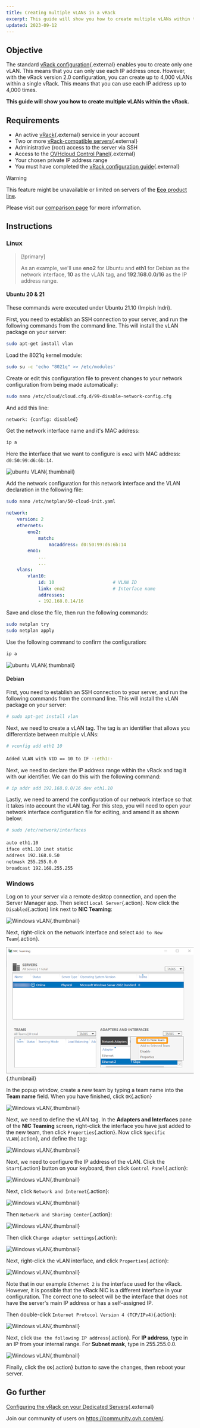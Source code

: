 ```yaml
---
title: Creating multiple vLANs in a vRack
excerpt: This guide will show you how to create multiple vLANs within the vRack
updated: 2023-09-12
---
```


## Objective

The standard [vRack configuration](/pages/bare_metal_cloud/dedicated_servers/vrack_configuring_on_dedicated_server){.external} enables you to create only one vLAN. This means that you can only use each IP address once. However, with the vRack version 2.0 configuration, you can create up to 4,000 vLANs within a single vRack. This means that you can use each IP address up to 4,000 times.

**This guide will show you how to create multiple vLANs within the vRack.**

## Requirements

* An active [vRack](https://www.ovh.com/world/solutions/vrack/){.external} service in your account
* Two or more [vRack-compatible servers](https://www.ovh.com/world/dedicated-servers/){.external}
* Administrative (root) access to the server via SSH
* Access to the [OVHcloud Control Panel](https://ca.ovh.com/auth/?action=gotomanager&from=https://www.ovh.com/world/&ovhSubsidiary=we){.external}
* Your chosen private IP address range
* You must have completed the [vRack configuration guide](/pages/bare_metal_cloud/dedicated_servers/vrack_configuring_on_dedicated_server){.external}

> [!warning]
> This feature might be unavailable or limited on servers of the [**Eco** product line](https://eco.ovhcloud.com/en/about/).
>
> Please visit our [comparison page](https://eco.ovhcloud.com/en/compare/) for more information.

## Instructions

### Linux

> [!primary]
>
> As an example, we'll use **eno2** for Ubuntu and **eth1** for Debian as the network interface, **10** as the vLAN tag, and **192.168.0.0/16** as the IP address range.
>

#### Ubuntu 20 & 21 

These commands were executed under Ubuntu 21.10 (Impish Indri).

First, you need to establish an SSH connection to your server, and run the following commands from the command line. This will install the vLAN package on your server:

```sh
sudo apt-get install vlan
```

Load the 8021q kernel module:

```sh
sudo su -c 'echo "8021q" >> /etc/modules'
```

Create or edit this configuration file to prevent changes to your network configuration from being made automatically:

```sh
sudo nano /etc/cloud/cloud.cfg.d/99-disable-network-config.cfg
```

And add this line:

```sh
network: {config: disabled}
```

Get the network interface name and it's MAC address:

```sh
ip a
```

Here the interface that we want to configure is `eno2` with MAC address: `d0:50:99:d6:6b:14`.

![ubuntu VLAN](images/vrack3-ubuntu-01.png){.thumbnail}

Add the network configuration for this network interface and the VLAN declaration in the following file:

```sh
sudo nano /etc/netplan/50-cloud-init.yaml
```

```yaml
network:
    version: 2
    ethernets:
        eno2:
            match:
                macaddress: d0:50:99:d6:6b:14
        eno1:
            ...
            ...
    vlans:
        vlan10:
            id: 10                      # VLAN ID    
            link: eno2                  # Interface name
            addresses:
            - 192.168.0.14/16
```

Save and close the file, then run the following commands:

```sh
sudo netplan try
sudo netplan apply
```

Use the following command to confirm the configuration:

```sh
ip a
```

![ubuntu VLAN](images/vrack3-ubuntu-02.png){.thumbnail}

#### Debian

First, you need to establish an SSH connection to your server, and run the following commands from the command line. This will install the vLAN package on your server:

```sh
# sudo apt-get install vlan
```

Next, we need to create a vLAN tag. The tag is an identifier that allows you differentiate between multiple vLANs:

```sh
# vconfig add eth1 10

Added VLAN with VID == 10 to IF -:eth1:-
```

Next, we need to declare the IP address range within the vRack and tag it with our identifier. We can do this with the following command:

```sh
# ip addr add 192.168.0.0/16 dev eth1.10
```

Lastly, we need to amend the configuration of our network interface so that it takes into account the vLAN tag. For this step, you will need to open your network interface configuration file for editing, and amend it as shown below:

```sh
# sudo /etc/network/interfaces

auto eth1.10
iface eth1.10 inet static
address 192.168.0.50
netmask 255.255.0.0
broadcast 192.168.255.255
```

### Windows

Log on to your server via a remote desktop connection, and open the Server Manager app. Then select `Local Server`{.action}. Now click the `Disabled`{.action} link next to **NIC Teaming**:

![Windows vLAN](images/vrack2-windows-01.png){.thumbnail}

Next, right-click on the network interface and select `Add to New Team`{.action}.

![Windows vLAN](images/vrack2-windows-02.0.png){.thumbnail}

In the popup window, create a new team by typing a team name into the **Team name** field. When you have finished, click `OK`{.action}

![Windows vLAN](images/vrack2-windows-02.png){.thumbnail}

Next, we need to define the vLAN tag. In the **Adapters and Interfaces** pane of the **NIC Teaming** screen, right-click the interface you have just added to the new team, then click `Properties`{.action}. Now click `Specific VLAN`{.action}, and define the tag:

![Windows vLAN](images/vrack2-windows-03.png){.thumbnail}

Next, we need to configure the IP address of the vLAN. Click the `Start`{.action} button on your keyboard, then click `Control Panel`{.action}:

![Windows vLAN](images/vrack2-windows-04.png){.thumbnail}

Next, click `Network and Internet`{.action}:

![Windows vLAN](images/vrack2-windows-05.png){.thumbnail}

Then `Network and Sharing Center`{.action}:

![Windows vLAN](images/vrack2-windows-06.png){.thumbnail}

Then click `Change adapter settings`{.action}:

![Windows vLAN](images/vrack2-windows-07.png){.thumbnail}

Next, right-click the vLAN interface, and click `Properties`{.action}:

![Windows vLAN](images/vrack2-windows-08.png){.thumbnail}

Note that in our example `Ethernet 2` is the interface used for the vRack. However, it is possible that the vRack NIC is a different interface in your configuration. The correct one to select will be the interface that does not have the server's main IP address or has a self-assigned IP.

Then double-click `Internet Protocol Version 4 (TCP/IPv4)`{.action}:

![Windows vLAN](images/vrack2-windows-09.png){.thumbnail}

Next, click `Use the following IP address`{.action}. For **IP address**, type in an IP from your internal range. For **Subnet mask**, type in 255.255.0.0.

![Windows vLAN](images/vrack2-windows-10.png){.thumbnail}

Finally, click the `OK`{.action} button to save the changes, then reboot your server.

## Go further

[Configuring the vRack on your Dedicated Servers](/pages/bare_metal_cloud/dedicated_servers/vrack_configuring_on_dedicated_server){.external}

Join our community of users on <https://community.ovh.com/en/>.

